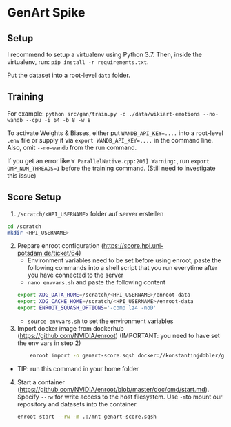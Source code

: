# GenArt Spike

## Setup

I recommend to setup a virtualenv using Python 3.7.
Then, inside the virtualenv, run: `pip install -r requirements.txt`.

Put the dataset into a root-level `data` folder.

## Training

For example: `python src/gan/train.py -d ./data/wikiart-emotions --no-wandb --cpu -i 64 -b 8 -w 8`

To activate Weights & Biases, either put `WANDB_API_KEY=....` into a root-level `.env` file or supply it via `export WANDB_API_KEY=....` in the command line. Also, omit `--no-wandb` from the run command.

If you get an error like `W ParallelNative.cpp:206] Warning:`, run `export OMP_NUM_THREADS=1` before the training command. (Still need to investigate this issue)

## Score Setup

1. `/scratch/<HPI_USERNAME>` folder auf server erstellen 
   
 ```sh
 cd /scratch
 mkdir <HPI_USERNAME>
 ```
2.  Prepare enroot configuration (https://score.hpi.uni-potsdam.de/ticket/64)
    - Environment variables need to be set before using enroot, paste the following commands into a shell script that you run everytime after you have connected to the server
    - `nano envvars.sh` and paste the following content
    ```sh
    export XDG_DATA_HOME=/scratch/<HPI_USERNAME>/enroot-data
    export XDG_CACHE_HOME=/scratch/<HPI_USERNAME>/enroot-data
    export ENROOT_SQUASH_OPTIONS='-comp lz4 -noD'
    ```
    - `source envvars.sh` to set the environment variables
3. Import docker image from dockerhub (https://github.com/NVIDIA/enroot) (IMPORTANT: you need to have set the env vars in step 2)
    ```sh
        enroot import -o genart-score.sqsh docker://konstantinjdobler/genart:score-dependencies
    ```
- TIP: run this command in your home folder
4. Start a container (https://github.com/NVIDIA/enroot/blob/master/doc/cmd/start.md). Specify `--rw` for write access to the host filesystem. Use `-m`to mount our repository and datasets into the container. 
    ```sh
    enroot start --rw -m .:/mnt genart-score.sqsh
    ```


